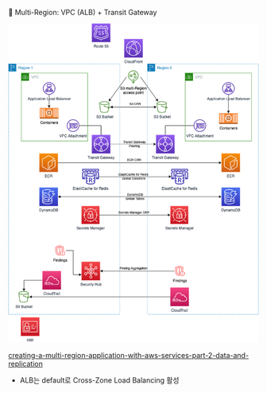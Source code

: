 📌 Multi-Region: VPC (ALB) + Transit Gateway

<img src="./img/Figure-3.-Building-an-application-with-AWS-multi-Region-services-using-services-covered-in-Part-1.png"/>


[creating-a-multi-region-application-with-aws-services-part-2-data-and-replication](https://aws.amazon.com/ko/blogs/architecture/creating-a-multi-region-application-with-aws-services-part-2-data-and-replication/)

- ALB는 default로 Cross-Zone Load Balancing 활성
  